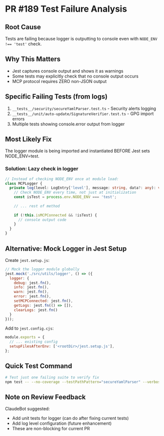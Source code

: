 # PR #189 Test Failure Analysis

## Root Cause
Tests are failing because logger is outputting to console even with `NODE_ENV !== 'test'` check.

## Why This Matters
- Jest captures console output and shows it as warnings
- Some tests may explicitly check that no console output occurs
- MCP protocol requires ZERO non-JSON output

## Specific Failing Tests (from logs)
1. `__tests__/security/secureYamlParser.test.ts` - Security alerts logging
2. `__tests__/unit/auto-update/SignatureVerifier.test.ts` - GPG import errors
3. Multiple tests showing console.error output from logger

## Most Likely Fix
The logger module is being imported and instantiated BEFORE Jest sets NODE_ENV=test.

### Solution: Lazy check in logger
```typescript
// Instead of checking NODE_ENV once at module load:
class MCPLogger {
  private log(level: LogEntry['level'], message: string, data?: any): void {
    // Check NODE_ENV every time, not just at initialization
    const isTest = process.env.NODE_ENV === 'test';
    
    // ... rest of method
    
    if (!this.isMCPConnected && !isTest) {
      // console output code
    }
  }
}
```

## Alternative: Mock Logger in Jest Setup
Create `jest.setup.js`:
```javascript
// Mock the logger module globally
jest.mock('./src/utils/logger', () => ({
  logger: {
    debug: jest.fn(),
    info: jest.fn(),
    warn: jest.fn(),
    error: jest.fn(),
    setMCPConnected: jest.fn(),
    getLogs: jest.fn(() => []),
    clearLogs: jest.fn()
  }
}));
```

Add to `jest.config.cjs`:
```javascript
module.exports = {
  // ... existing config
  setupFilesAfterEnv: ['<rootDir>/jest.setup.js'],
};
```

## Quick Test Command
```bash
# Test just one failing suite to verify fix
npm test -- --no-coverage --testPathPattern="secureYamlParser" --verbose
```

## Note on Review Feedback
ClaudeBot suggested:
- Add unit tests for logger (can do after fixing current tests)
- Add log level configuration (future enhancement)
- These are non-blocking for current PR